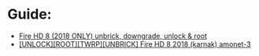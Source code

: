 # Guide:
- [Fire HD 8 (2018 ONLY) unbrick, downgrade, unlock & root](https://xdaforums.com/t/fire-hd-8-2018-only-unbrick-downgrade-unlock-root.3894256/)
- [[UNLOCK][ROOT][TWRP][UNBRICK] Fire HD 8 2018 (karnak) amonet-3](https://xdaforums.com/t/unlock-root-twrp-unbrick-fire-hd-8-2018-karnak-amonet-3.3963496/)
